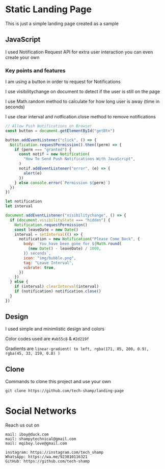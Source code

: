 # Static Landing Page

This is just a simple landing page created as a sample

## JavaScript

I used Notification Request API for extra user interaction
you can even create your own

### Key points and features

I am using a button in order to request for Notifications

I use visibilitychange on document to detect if the user is still on the page

I use Math.random method to calculate for how long user is away (time in seconds)

I use clear interval and notfication.close method to remove notifications

```js
// Allow Push Notifications on Browser
const button = document.getElementById("getBtn")

button.addEventListener("click", () => {
  Notification.requestPermission().then((perm) => {
    if (perm === "granted") {
      const notif = new Notification(
        "How To Send Push Notifications With JavaScript",
      )
      notif.addEventListener("error", (e) => {
        alert(e)
      })
    } else console.error(`Permission ${perm}`)
  })
})

let notification
let interval

document.addEventListener("visibilitychange", () => {
  if (document.visibilityState === "hidden") {
    Notification.requestPermission()
    const leaveDate = new Date()
    interval = setInterval(() => {
      notification = new Notification("Please Come Back", {
        body: `You have been gone for ${Math.round(
          (new Date() - leaveDate) / 1000,
        )} seconds`,
        icon: "img/bubble.png",
        tag: "Leave Interval",
        vibrate: true,
      })
    })
  } else {
    if (interval) clearInterval(interval)
    if (notification) notification.close()
  }
})
```

## Design

I used simple and minimlistic design and colors

Color codes used are `#ab55c8` & `#2d219f`

Gradients are `linear-gradient( to left, rgba(171, 85, 200, 0.9), rgba(45, 33, 159, 0.8) )`

## Clone

Commands to clone this project and use your own

`git clone https://github.com/tech-shamp/landing-page`

# Social Networks

Reach us out on

```
mail: iboy@duck.com
mail: shampytechnical@gmail.com
mail: mqiboy.love@gmail.com

instagram: https://instagram.com/tech_shamp
WhatsApp: https://wa.me/923010116321
GitHub: https://github.com/tech-shamp
```
